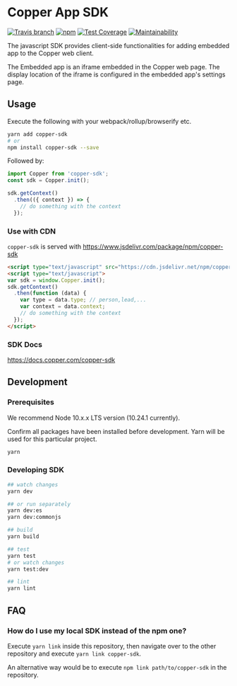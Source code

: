 Copper App SDK
====================
[![Travis branch](https://img.shields.io/travis/ProsperWorks/copper-sdk/main.svg?style=flat-square)](https://travis-ci.org/ProsperWorks/copper-sdk)
[![npm](https://img.shields.io/npm/v/copper-sdk.svg?style=flat-square)](https://www.npmjs.com/package/copper-sdk)
[![Test Coverage](https://api.codeclimate.com/v1/badges/d8ef6bf3d4669616c465/test_coverage)](https://codeclimate.com/github/ProsperWorks/copper-sdk/test_coverage)
[![Maintainability](https://api.codeclimate.com/v1/badges/d8ef6bf3d4669616c465/maintainability)](https://codeclimate.com/github/ProsperWorks/copper-sdk/maintainability)

The javascript SDK provides client-side functionalities for adding embedded app to the Copper web client.

The Embedded app is an iframe embedded in the Copper web page. The display location of the iframe is configured in the embedded app's settings page.

## Usage
Execute the following with your webpack/rollup/browserify etc.
```bash
yarn add copper-sdk
# or
npm install copper-sdk --save
```

Followed by:
```javascript
import Copper from 'copper-sdk';
const sdk = Copper.init();

sdk.getContext()
  .then(({ context }) => {
    // do something with the context
  });
```

### Use with CDN
`copper-sdk` is served with https://www.jsdelivr.com/package/npm/copper-sdk

```html
<script type="text/javascript" src="https://cdn.jsdelivr.net/npm/copper-sdk@latest/dist/copper-sdk.min.js"></script>
<script type="text/javascript">
var sdk = window.Copper.init();
sdk.getContext()
  .then(function (data) {
    var type = data.type; // person,lead,...
    var context = data.context;
    // do something with the context
  });
</script>
```

### SDK Docs

https://docs.copper.com/copper-sdk

## Development
### Prerequisites

We recommend Node 10.x.x LTS version (10.24.1 currently). 

Confirm all packages have been installed before development. Yarn will be used for this particular project.

```bash
yarn
```

### Developing SDK
```bash
## watch changes
yarn dev

## or run separately
yarn dev:es
yarn dev:commonjs

## build
yarn build

## test
yarn test
# or watch changes
yarn test:dev

## lint
yarn lint
```

## FAQ
### How do I use my local SDK instead of the npm one?
Execute `yarn link` inside this repository, then navigate over to the other repository and execute `yarn link copper-sdk`.

An alternative way would be to execute `npm link path/to/copper-sdk` in the repository.
